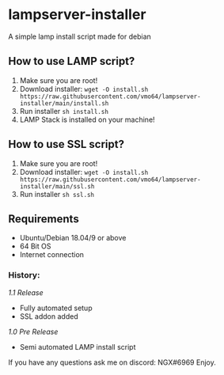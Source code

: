# lampserver-installer
A simple lamp install script made for debian

## How to use LAMP script?
1. Make sure you are root!
2. Download installer: `wget -O install.sh https://raw.githubusercontent.com/vmo64/lampserver-installer/main/install.sh`
3. Run installer `sh install.sh`
4. LAMP Stack is installed on your machine!

## How to use SSL script?
1. Make sure you are root!
2. Download installer: `wget -O install.sh https://raw.githubusercontent.com/vmo64/lampserver-installer/main/ssl.sh`
3. Run installer `sh ssl.sh`

## Requirements
- Ubuntu/Debian 18.04/9 or above
- 64 Bit OS
- Internet connection

### History:
*1.1 Release*
- Fully automated setup
- SSL addon added

*1.0 Pre Release*
- Semi automated LAMP install script

If you have any questions ask me on discord: NGX#6969
Enjoy.
